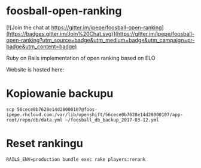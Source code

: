 # foosball-open-ranking

[![Join the chat at https://gitter.im/ipepe/foosball-open-ranking](https://badges.gitter.im/Join%20Chat.svg)](https://gitter.im/ipepe/foosball-open-ranking?utm_source=badge&utm_medium=badge&utm_campaign=pr-badge&utm_content=badge)

Ruby on Rails implementation of open ranking based on ELO

Website is hosted here:
<SOON>


# Kopiowanie backupu

```
scp 56cece0b7628e14d28000107@foos-ipepe.rhcloud.com:/var/lib/openshift/56cece0b7628e14d28000107/app-root/repo/db/data.yml ~/foosball_db_backup_2017-03-12.yml
```

# Reset rankingu

```
RAILS_ENV=production bundle exec rake players:rerank
```

